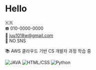 # Hello

:kr: <br>
:phone: 010-0000-0000 <br>
:e-mail: juu1018w@gmail.com <br>
:peach: NO SNS

:books: AWS 클라우드 기반 CS 개발자 과정 학습 중


![JAVA](https://img.shields.io/badge/java-brightgreen)
![HTML/CSS](https://img.shields.io/badge/HTML-CSS-orange)
![Python](https://img.shields.io/badge/-Python-blue)




<!--
**Yeonju1018/Yeonju1018** is a ✨ _special_ ✨ repository because its `README.md` (this file) appears on your GitHub profile.

Here are some ideas to get you started:

- 🔭 I’m currently working on ...
- 🌱 I’m currently learning ...
- 👯 I’m looking to collaborate on ...
- 🤔 I’m looking for help with ...
- 💬 Ask me about ...
- 📫 How to reach me: ...
- 😄 Pronouns: ...
- ⚡ Fun fact: ...
-->
